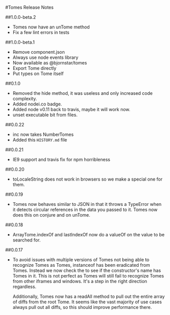 #Tomes Release Notes

##1.0.0-beta.2
 * Tomes now have an unTome method
 * Fix a few lint errors in tests

##1.0.0-beta.1
 * Remove component.json
 * Always use node events library
 * Now available as @bjornstar/tomes
 * Export Tome directly
 * Put types on Tome itself

##0.1.0
 * Removed the hide method, it was useless and only increased code complexity.
 * Added nodei.co badge.
 * Added node v0.11 back to travis, maybe it will work now.
 * unset executable bit from files.

##0.0.22
 * inc now takes NumberTomes
 * Added this `HISTORY.md` file

##0.0.21
 * IE9 support and travis fix for npm horribleness

##0.0.20
 * toLocaleString does not work in browsers so we make a special one for them.

##0.0.19
 * Tomes now behaves similar to JSON in that it throws a TypeError when it detects circular
   references in the data you passed to it. Tomes now does this on conjure and on unTome.

##0.0.18
 * ArrayTome.indexOf and lastIndexOf now do a valueOf on the value to be searched for.

##0.0.17
 * To avoid issues with multiple versions of Tomes not being able to recognize Tomes as Tomes,
   instanceof has been eradicated from Tomes. Instead we now check the to see if the constructor's
   name has Tomes in it. This is not perfect as Tomes will still fail to recognize Tomes from other
   iframes and windows. It's a step in the right direction regardless.

   Additionally, Tomes now has a readAll method to pull out the entire array of diffs from the root
   Tome. It seems like the vast majority of use cases always pull out all diffs, so this should
   improve performance there.
